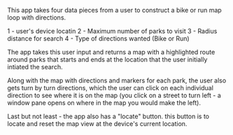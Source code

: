 This app takes four data pieces from a user to construct a bike or run map loop with directions.

1 - user's device locatin
2 - Maximum number of parks to visit
3 - Radius distance for search
4 - Type of directions wanted (Bike or Run)

The app takes this user input and returns a map with a highlighted route around parks that starts and ends at the location that the user initially intiated the search.

Along with the map with directions and markers for each park, the user also gets turn by turn directions, which the user can click on each individual direction to see where it is on the map (you click on a street to turn left - a window pane opens on where in the map you would make the left).

Last but not least - the app also has a "locate" button. this button is to locate and reset the map view at the device's current location.


